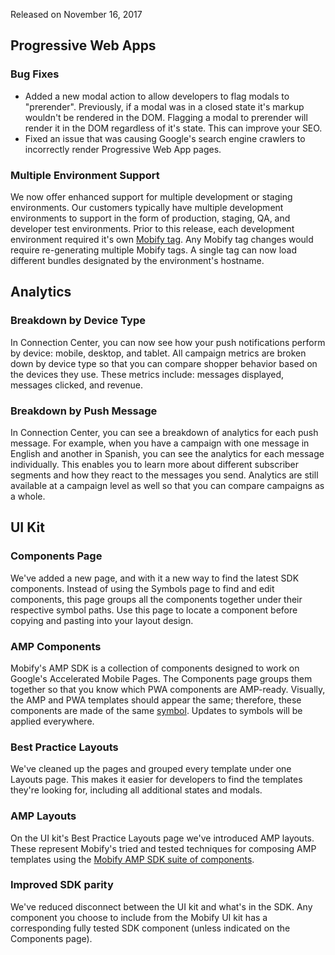 Released on November 16, 2017

## Progressive Web Apps

### Bug Fixes
- Added a new modal action to allow developers to flag modals to "prerender". Previously, if a modal was in a closed state it's markup wouldn't be rendered in the DOM. Flagging a modal to prerender will render it in the DOM regardless of it's state. This can improve your SEO.
- Fixed an issue that was causing Google's search engine crawlers to incorrectly render Progressive Web App pages.

### Multiple Environment Support
We now offer enhanced support for multiple development or staging environments. Our customers typically have multiple development environments to support in the form of production, staging, QA, and developer test environments. Prior to this release, each development environment required it's own [Mobify tag](https://docs.mobify.com/progressive-web/latest/getting-started/installing-the-mobify-tag/). Any Mobify tag changes would require re-generating multiple Mobify tags. A single tag can now load different bundles designated by the environment's hostname.

## Analytics

### Breakdown by Device Type
In Connection Center, you can now see how your push notifications perform by device: mobile, desktop, and tablet. All campaign metrics are broken down by device type so that you can compare shopper behavior based on the devices they use. These metrics include: messages displayed, messages clicked, and revenue.

### Breakdown by Push Message
In Connection Center, you can see a breakdown of analytics for each push message. For example, when you have a campaign with one message in English and another in Spanish, you can see the analytics for each message individually. This enables you to learn more about different subscriber segments and how they react to the messages you send. Analytics are still available at a campaign level as well so that you can compare campaigns as a whole.

## UI Kit

### Components Page
We've added a new page, and with it a new way to find the latest SDK components. Instead of using the Symbols page to find and edit components, this page groups all the components together under their respective symbol paths. Use this page to locate a component before copying and pasting into your layout design.

### AMP Components
Mobify's AMP SDK is a collection of components designed to work on Google's Accelerated Mobile Pages. The Components page groups them together so that you know which PWA components are AMP-ready. Visually, the AMP and PWA templates should appear the same; therefore, these components are made of the same [symbol](https://sketchapp.com/docs/symbols/). Updates to symbols will be applied everywhere.

### Best Practice Layouts
We've cleaned up the pages and grouped every template under one Layouts page. This makes it easier for developers to find the templates they're looking for, including all additional states and modals.

### AMP Layouts
On the UI kit's Best Practice Layouts page we've introduced AMP layouts. These represent Mobify's tried and tested techniques for composing AMP templates using the [Mobify AMP SDK suite of components](https://docs.mobify.com/amp-sdk/latest/components/).

### Improved SDK parity
We've reduced disconnect between the UI kit and what's in the SDK. Any component you choose to include from the Mobify UI kit has a corresponding fully tested SDK component (unless indicated on the Components page).
